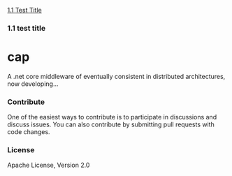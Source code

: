 [1.1 Test Title](#11-test-title)

### 1.1 test title

# cap
  
A .net core middleware of eventually consistent in distributed architectures, now developing...

### Contribute

One of the easiest ways to contribute is to participate in discussions and discuss issues. You can also contribute by submitting pull requests with code changes.

### License

Apache License, Version 2.0

